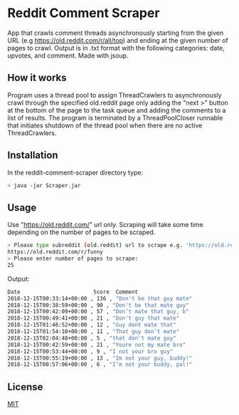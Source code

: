 # Reddit Comment Scraper
App that crawls comment threads asynchronously starting from the given URL (e.g https://old.reddit.com/r/all/top) and ending at the given number of pages to crawl. Output is in .txt format with the following categories: date, upvotes, and comment. Made with jsoup.

## How it works
Program uses a thread pool to assign ThreadCrawlers to asynchronously crawl through the specified old.reddit page only adding the "next >" button at the bottom of the page to the task queue and adding the comments to a list of results. The program is terminated by a ThreadPoolCloser runnable that initiates shutdown of the thread pool when there are no active ThreadCrawlers.

## Installation
In the reddit-comment-scraper directory type:

```sh
> java -jar Scraper.jar
```
## Usage
Use "https://old.reddit.com/" url only. Scraping will take some time depending on the number of pages to be scraped.
```sh
> Please type subreddit (old.reddit) url to scrape e.g. 'https://old.reddit.com/': 
https://old.reddit.com/r/funny
> Please enter number of pages to scrape:
25
```

Output:
```sh
Date                       Score  Comment
2018-12-15T00:33:14+00:00 , 136 , "Don't be that guy mate"
2018-12-15T00:38:59+00:00 , 90 , "Don't be that mate guy"
2018-12-15T00:42:09+00:00 , 57 , "Don’t mate that guy, b"
2018-12-15T00:49:41+00:00 , 21 , "Don't guy that mate"
2018-12-15T01:46:52+00:00 , 12 , "Guy dont mate that"
2018-12-15T01:54:10+00:00 , 11 , "That guy don't mate"
2018-12-15T02:04:48+00:00 , 5 , "that don't mate guy"
2018-12-15T00:42:59+00:00 , 21 , "Youre not my mate bro"
2018-12-15T00:53:44+00:00 , 9 , "I not your bro guy"
2018-12-15T00:55:19+00:00 , 13 , "Im not your guy, buddy!"
2018-12-15T00:57:06+00:00 , 6 , "I’m not your buddy, pal!"
```

## License
[MIT](https://choosealicense.com/licenses/mit/)